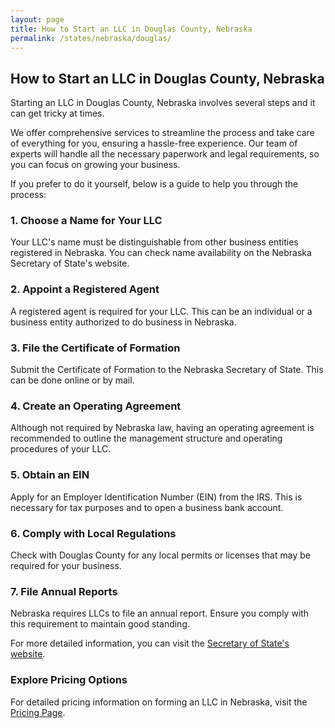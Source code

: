 ```yaml
---
layout: page
title: How to Start an LLC in Douglas County, Nebraska
permalink: /states/nebraska/douglas/
---
```


<h2>How to Start an LLC in Douglas County, Nebraska</h2>

<p>Starting an LLC in Douglas County, Nebraska involves several steps and it can get tricky at times.</p>

<p>We offer comprehensive services to streamline the process and take care of everything for you, ensuring a hassle-free experience. Our team of experts will handle all the necessary paperwork and legal requirements, so you can focus on growing your business.</p>

<p>If you prefer to do it yourself, below is a guide to help you through the process:</p>

<h3>1. Choose a Name for Your LLC</h3>
<p>Your LLC's name must be distinguishable from other business entities registered in Nebraska. You can check name availability on the Nebraska Secretary of State's website.</p>

<h3>2. Appoint a Registered Agent</h3>
<p>A registered agent is required for your LLC. This can be an individual or a business entity authorized to do business in Nebraska.</p>

<h3>3. File the Certificate of Formation</h3>
<p>Submit the Certificate of Formation to the Nebraska Secretary of State. This can be done online or by mail.</p>

<h3>4. Create an Operating Agreement</h3>
<p>Although not required by Nebraska law, having an operating agreement is recommended to outline the management structure and operating procedures of your LLC.</p>

<h3>5. Obtain an EIN</h3>
<p>Apply for an Employer Identification Number (EIN) from the IRS. This is necessary for tax purposes and to open a business bank account.</p>

<h3>6. Comply with Local Regulations</h3>
<p>Check with Douglas County for any local permits or licenses that may be required for your business.</p>

<h3>7. File Annual Reports</h3>
<p>Nebraska requires LLCs to file an annual report. Ensure you comply with this requirement to maintain good standing.</p>

<p>For more detailed information, you can visit the <a href="https://www.sos.nebraska.gov/">Secretary of State's website</a>.</p>

<h3>Explore Pricing Options</h3>
<p>For detailed pricing information on forming an LLC in Nebraska, visit the <a href="{ '/new-pricing/' | relative_url }">Pricing Page</a>.</p>
